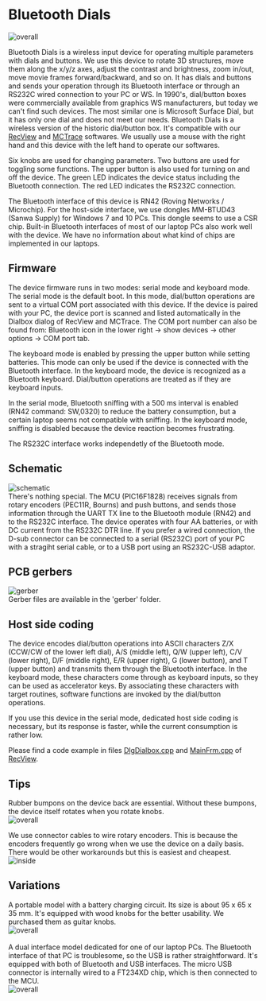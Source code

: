 # Bluetooth Dials

<IMG alt=overall src="pics/overall.png"><BR>

Bluetooth Dials is a wireless input device for operating multiple parameters with dials and buttons. We use this device to rotate 3D structures, move them along the x/y/z axes, adjust the contrast and brightness, zoom in/out, move movie frames forward/backward, and so on. It has dials and buttons and sends your operation through its Bluetooth interface or through an RS232C wired connection to your PC or WS. In 1990's, dial/button boxes were commercially available from graphics WS manufacturers, but today we can't find such devices. The most similar one is Microsoft Surface Dial, but it has only one dial and does not meet our needs. Bluetooth Dials is a wireless version of the historic dial/button box. It's compatible with our <a href="https://github.com/mizutanilab/RecView">RecView</a> and <a href="https://github.com/mizutanilab/MCTrace">MCTrace</a> softwares. We usually use a mouse with the right hand and this device with the left hand to operate our softwares.<br>

Six knobs are used for changing parameters. Two buttons are used for toggling some functions. The upper button is also used for turning on and off the device. The green LED indicates the device status including the Bluetooth connection. The red LED indicates the RS232C connection.  

The Bluetooth interface of this device is RN42 (Roving Networks / Microchip). For the host-side interface, we use dongles MM-BTUD43 (Sanwa Supply) for Windows 7 and 10 PCs. This dongle seems to use a CSR chip. Built-in Bluetooth interfaces of most of our laptop PCs also work well with the device. We have no information about what kind of chips are implemented in our laptops.  

## Firmware
The device firmware runs in two modes: serial mode and keyboard mode. The serial mode is the default boot. In this mode, dial/button operations are sent to a virtual COM port associated with this device. If the device is paired with your PC, the device port is scanned and listed automatically in the Dialbox dialog of RecView and MCTrace. The COM port number can also be found from: Bluetooth icon in the lower right -> show devices -> other options -> COM port tab.  

The keyboard mode is enabled by pressing the upper button while setting batteries. This mode can only be used if the device is connected with the Bluetooth interface. In the keyboard mode, the device is recognized as a Bluetooth keyboard. Dial/button operations are treated as if they are keyboard inputs.  

In the serial mode, Bluetooth sniffing with a 500 ms interval is enabled (RN42 command: SW,0320) to reduce the battery consumption, but a certain laptop seems not compatible with sniffing. In the keyboard mode, sniffing is disabled because the device reaction becomes frustrating.  

The RS232C interface works independetly of the Bluetooth mode.  

## Schematic
<IMG alt=schematic src="pics/schematic190321.png"><BR>
There's nothing special. The MCU (PIC16F1828) receives signals from rotary encoders (PEC11R, Bourns) and push buttons, and sends those information through the UART TX line to the Bluetooth module (RN42) and to the RS232C interface. The device operates with four AA batteries, or with DC current from the RS232C DTR line. If you prefer a wired connection, the D-sub connector can be connected to a serial (RS232C) port of your PC with a stragiht serial cable, or to a USB port using an RS232C-USB adaptor. <BR>

## PCB gerbers
<IMG alt=gerber src="pics/boardR6_190226.png"><BR>
Gerber files are available in the 'gerber' folder. <BR>

## Host side coding
The device encodes dial/button operations into ASCII characters Z/X (CCW/CW of the lower left dial), A/S (middle left), Q/W (upper left), C/V (lower right), D/F (middle right), E/R (upper right), G (lower button), and T (upper button) and transmits them through the Bluetooth interface. In the keyboard mode, these characters come through as keyboard inputs, so they can be used as accelerator keys. By associating these characters with target routines, software functions are invoked by the dial/button operations.<BR>

If you use this device in the serial mode, dedicated host side coding is necessary, but its response is faster, while the current consumption is rather low.  

Please find a code example in files <a href="https://github.com/mizutanilab/RecView/blob/master/source/DlgDialbox.cpp">DlgDialbox.cpp</a> and <a href="https://github.com/mizutanilab/RecView/blob/master/source/MainFrm.cpp">MainFrm.cpp</a> of <a href="https://github.com/mizutanilab/RecView">RecView</a>.

## Tips
Rubber bumpons on the device back are essential. Without these bumpons, the device itself rotates when you rotate knobs.  
<IMG alt=overall src="pics/rubberBumpons.png"><BR>

We use connector cables to wire rotary encoders. This is because the encoders frequently go wrong when we use the device on a daily basis. 
 There would be other workarounds but this is easiest and cheapest.  
<IMG alt=inside src="pics/inside.png"><BR>

## Variations
A portable model with a battery charging circuit. Its size is about 95 x 65 x 35 mm. It's equipped with wood knobs for the better usability. We purchased them as guitar knobs.   
<IMG alt=overall src="pics/portableModel.png"><BR><br>
A dual interface model dedicated for one of our laptop PCs. The Bluetooth interface of that PC is troublesome, so the USB is rather straightforward. It's equipped with both of Bluetooth and USB interfaces. The micro USB connector is internally wired to a FT234XD chip, which is then connected to the MCU.  
<IMG alt=overall src="pics/usbModel.png"><BR>
